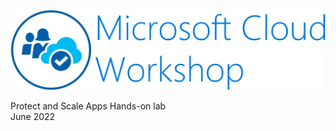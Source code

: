 ![Microsoft Cloud Workshop](images/ms-cloud-workshop.png)

Protect and Scale Apps Hands-on lab  
June 2022

<br />
